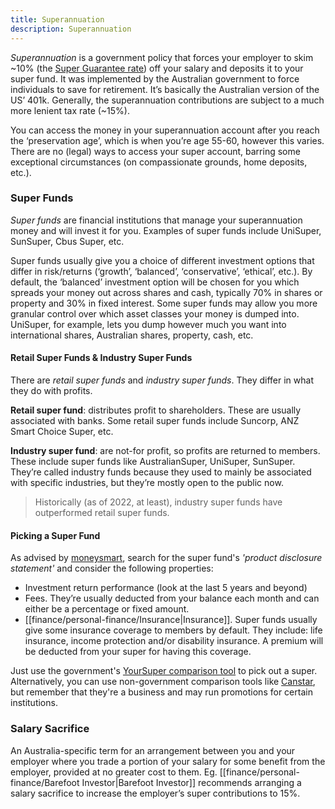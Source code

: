 ```yaml
---
title: Superannuation
description: Superannuation
---
```


*Superannuation* is a government policy that forces your employer to skim ~10% (the [Super Guarantee rate](https://www.australiansuper.com/superannuation/superannuation-articles/2019/11/superannuation-guarantee-what-you-need-to-know)) off your salary and deposits it to your super fund. It was implemented by the Australian government to force individuals to save for retirement. It’s basically the Australian version of the US’ 401k. Generally, the superannuation contributions are subject to a much more lenient tax rate (~15%).

You can access the money in your superannuation account after you reach the ‘preservation age’, which is when you’re age 55-60, however this varies. There are no (legal) ways to access your super account, barring some exceptional circumstances (on compassionate grounds, home deposits, etc.).

### Super Funds
*Super funds* are financial institutions that manage your superannuation money and will invest it for you. Examples of super funds include UniSuper, SunSuper, Cbus Super, etc. 

Super funds usually give you a choice of different investment options that differ in risk/returns (‘growth’, ‘balanced’, ‘conservative’, ‘ethical’, etc.). By default, the ‘balanced’ investment option will be chosen for you which spreads your money out across shares and cash, typically 70% in shares or property and 30% in fixed interest. Some super funds may allow you more granular control over which asset classes your money is dumped into. UniSuper, for example, lets you dump however much you want into international shares, Australian shares, property, cash, etc.

#### Retail Super Funds & Industry Super Funds
There are *retail super funds* and *industry super funds*. They differ in what they do with profits.

**Retail super fund**: distributes profit to shareholders. These are usually associated with banks. Some retail super funds include Suncorp, ANZ Smart Choice Super, etc.

**Industry super fund**: are not-for profit, so profits are returned to members. These include super funds like AustralianSuper, UniSuper, SunSuper. They’re called industry funds because they used to mainly be associated with specific industries, but they’re mostly open to the public now.

> Historically (as of 2022, at least), industry super funds have outperformed retail super funds.

#### Picking a Super Fund
As advised by [moneysmart](https://moneysmart.gov.au/how-super-works/choosing-a-super-fund), search for the super fund's *'product disclosure statement'* and consider the following properties:
- Investment return performance (look at the last 5 years and beyond)
- Fees. They’re usually deducted from your balance each month and can either be a percentage or fixed amount.
- [[finance/personal-finance/Insurance|Insurance]]. Super funds usually give some insurance coverage to members by default. They include: life insurance, income protection and/or disability insurance. A premium will be deducted from your super for having this coverage.

Just use the government's [YourSuper comparison tool](https://www.ato.gov.au/YourSuper-Comparison-Tool/) to pick out a super. Alternatively, you can use non-government comparison tools like [Canstar](https://www.canstar.com.au/superannuation/), but remember that they're a business and may run promotions for certain institutions.

### Salary Sacrifice
An Australia-specific term for an arrangement between you and your employer where you trade a portion of your salary for some benefit from the employer, provided at no greater cost to them. Eg. [[finance/personal-finance/Barefoot Investor|Barefoot Investor]] recommends arranging a salary sacrifice to increase the employer’s super contributions to 15%.
